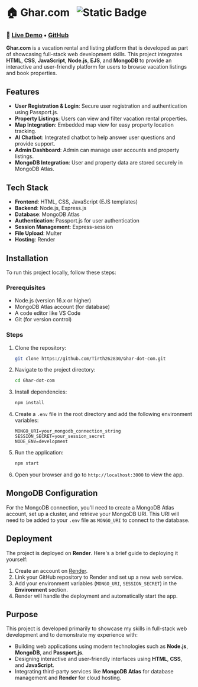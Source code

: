 # 🏠 Ghar.com &nbsp; ![Static Badge](https://img.shields.io/badge/status-live-brightgreen)

### 🔗 [Live Demo](https://ghar-dot-com.onrender.com/) • [GitHub](https://github.com/Tirth262830/Ghar-dot-com)


**Ghar.com** is a vacation rental and listing platform that is developed as part of showcasing full-stack web development skills. This project integrates **HTML**, **CSS**, **JavaScript**, **Node.js**, **EJS**, and **MongoDB** to provide an interactive and user-friendly platform for users to browse vacation listings and book properties.


## Features

- **User Registration & Login**: Secure user registration and authentication using Passport.js.
- **Property Listings**: Users can view and filter vacation rental properties.
- **Map Integration**: Embedded map view for easy property location tracking.
- **AI Chatbot**: Integrated chatbot to help answer user questions and provide support.
- **Admin Dashboard**: Admin can manage user accounts and property listings.
- **MongoDB Integration**: User and property data are stored securely in MongoDB Atlas.

## Tech Stack

- **Frontend**: HTML, CSS, JavaScript (EJS templates)
- **Backend**: Node.js, Express.js
- **Database**: MongoDB Atlas
- **Authentication**: Passport.js for user authentication
- **Session Management**: Express-session
- **File Upload**: Multer
- **Hosting**: Render

## Installation

To run this project locally, follow these steps:

### Prerequisites

- Node.js (version 16.x or higher)
- MongoDB Atlas account (for database)
- A code editor like VS Code
- Git (for version control)

### Steps

1. Clone the repository:
    ```bash
    git clone https://github.com/Tirth262830/Ghar-dot-com.git
    ```

2. Navigate to the project directory:
    ```bash
    cd Ghar-dot-com
    ```

3. Install dependencies:
    ```bash
    npm install
    ```

4. Create a `.env` file in the root directory and add the following environment variables:
    ```env
    MONGO_URI=your_mongodb_connection_string
    SESSION_SECRET=your_session_secret
    NODE_ENV=development
    ```

5. Run the application:
    ```bash
    npm start
    ```

6. Open your browser and go to `http://localhost:3000` to view the app.

## MongoDB Configuration

For the MongoDB connection, you'll need to create a MongoDB Atlas account, set up a cluster, and retrieve your MongoDB URI. This URI will need to be added to your `.env` file as `MONGO_URI` to connect to the database.

## Deployment

The project is deployed on **Render**. Here's a brief guide to deploying it yourself:

1. Create an account on [Render](https://render.com/).
2. Link your GitHub repository to Render and set up a new web service.
3. Add your environment variables (`MONGO_URI`, `SESSION_SECRET`) in the **Environment** section.
4. Render will handle the deployment and automatically start the app.

## Purpose

This project is developed primarily to showcase my skills in full-stack web development and to demonstrate my experience with:

- Building web applications using modern technologies such as **Node.js**, **MongoDB**, and **Passport.js**.
- Designing interactive and user-friendly interfaces using **HTML**, **CSS**, and **JavaScript**.
- Integrating third-party services like **MongoDB Atlas** for database management and **Render** for cloud hosting.


